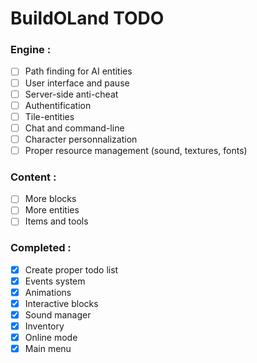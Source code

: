 # BuildOLand TODO

### Engine :

- [ ] Path finding for AI entities
- [ ] User interface and pause
- [ ] Server-side anti-cheat
- [ ] Authentification
- [ ] Tile-entities
- [ ] Chat and command-line
- [ ] Character personnalization
- [ ] Proper resource management (sound, textures, fonts)

### Content :

- [ ] More blocks
- [ ] More entities
- [ ] Items and tools

### Completed :
- [x] Create proper todo list
- [x] Events system
- [x] Animations
- [x] Interactive blocks
- [x] Sound manager
- [x] Inventory
- [x] Online mode
- [x] Main menu
